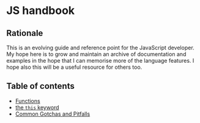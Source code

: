# JS handbook

## Rationale
This is an evolving guide and reference point for the JavaScript developer. My hope here is to grow and maintain an archive of documentation and examples in the hope that I can memorise more of the language features. I hope also this will be a useful resource for others too.

## Table of contents

- [Functions](https://github.com/kojinkai/js-handbook/tree/master/functions)
- [the `this` keyword](https://github.com/kojinkai/js-handbook/tree/master/this)
- [Common Gotchas and Pitfalls](https://github.com/kojinkai/js-handbook/tree/master/gotchas)
 
